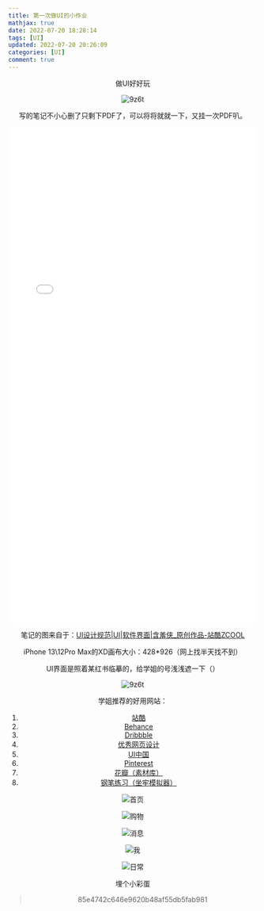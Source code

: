 ```yaml
---
title: 第一次做UI的小作业
mathjax: true
date: 2022-07-20 18:28:14
tags: [UI]
updated: 2022-07-20 20:26:09categories: [UI]
comment: true
---
```


<center>做UI好好玩<center/>



![9z6t](9z6t.gif)

写的笔记不小心删了只剩下PDF了，可以将将就就一下，又挂一次PDF叭。

<embed id="pdfPlayer" src="UI设计规范.pdf" type="application/pdf" width="100%" height="1000" >

笔记的图来自于：[UI设计规范|UI|软件界面|含羞侠_原创作品-站酷ZCOOL](https://www.zcool.com.cn/work/ZNTEzMDMxNjQ=.html)

iPhone 13\12Pro Max的XD画布大小：428*926（网上找半天找不到）

UI界面是照着某红书临摹的，给学姐的号浅浅遮一下（）

![9z6t](9z6t.gif)

学姐推荐的好用网站：

1. [站酷](http://www.zcool.com.cn)
2.  [Behance](http://www.behance.net)
3. [Dribbble ](http://www.dribbble.com)
4.  [优秀网页设计](http://www.uisdc.com)
5. [UI中国](http://www.ui.cn)
6. [Pinterest ](http://www.pinterest.com)
7.  [花瓣（素材库）](http://huaban.com/bigd)
8. [钢笔练习（坐牢模拟器）](http://bezier.method.ac/)

![首页](首页.png)

![购物](购物.png)

![消息](消息.png)

![我](我.png)

![日常](日常.png)

埋个小彩蛋

> 85e4742c646e9620b48af55db5fab981